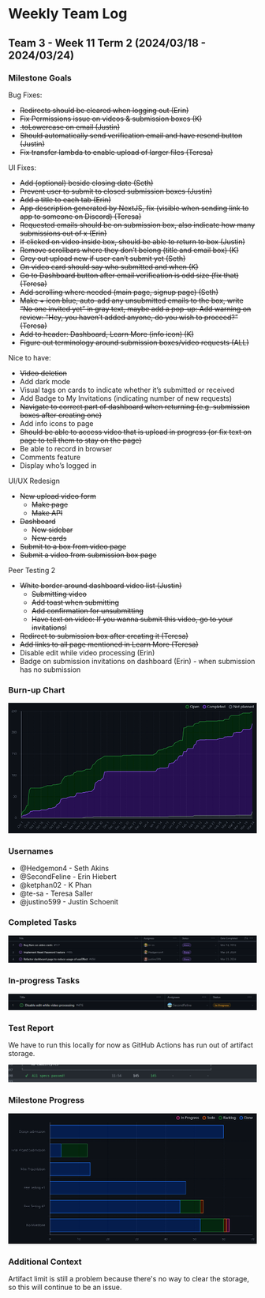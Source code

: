 # Weekly Team Log

## Team 3 - Week 11 Term 2 (2024/03/18 - 2024/03/24)

### Milestone Goals

Bug Fixes:
- ~~Redirects should be cleared when logging out (Erin)~~
- ~~Fix Permissions issue on videos & submission boxes (K)~~
- ~~.toLowercase on email (Justin)~~
- ~~Should automatically send verification email and have resend button (Justin)~~
- ~~Fix transfer lambda to enable upload of larger files (Teresa)~~

UI Fixes:
- ~~Add (optional) beside closing date (Seth)~~
- ~~Prevent user to submit to closed submission boxes (Justin)~~
- ~~Add a title to each tab (Erin)~~
- ~~App description generated by NextJS, fix (visible when sending link to app to someone on Discord) (Teresa)~~
- ~~Requested emails should be on submission box, also indicate how many submissions out of x (Erin)~~
- ~~If clicked on video inside box, should be able to return to box (Justin)~~
- ~~Remove scrollbars where they don’t belong (title and email box) (K)~~
- ~~Grey out upload new if user can’t submit yet (Seth)~~
- ~~On video card should say who submitted and when (K)~~
- ~~Go to Dashboard button after email verification is odd size (fix that) (Teresa)~~
- ~~Add scrolling where needed (main page, signup page) (Seth)~~
- ~~Make + icon blue, auto-add any unsubmitted emails to the box, write “No one invited yet” in gray text, maybe add a pop-up: Add warning on review: “Hey, you haven’t added anyone, do you wish to proceed?” (Teresa)~~
- ~~Add to header: Dashboard, Learn More (info icon) (K)~~
- ~~Figure out terminology around submission boxes/video requests (ALL)~~

Nice to have:
- ~~Video deletion~~
- Add dark mode
- Visual tags on cards to indicate whether it’s submitted or received
- Add Badge to My Invitations (indicating number of new requests)
- ~~Navigate to correct part of dashboard when returning (e.g. submission boxes after creating one)~~
- Add info icons to page
- ~~Should be able to access video that is upload in progress (or fix text on page to tell them to stay on the page)~~
- Be able to record in browser
- Comments feature
- Display who’s logged in

UI/UX Redesign
- ~~New upload video form~~
    - ~~Make page~~
    - ~~Make API~~
- ~~Dashboard~~
    - ~~New sidebar~~
    - ~~New cards~~
- ~~Submit to a box from video page~~
- ~~Submit a video from submission box page~~

Peer Testing 2
- ~~White border around dashboard video list (Justin)~~
    - ~~Submitting video~~
    - ~~Add toast when submitting~~
    - ~~Add confirmation for unsubmitting~~
    - ~~Have text on video: If you wanna submit this video, go to your invitations!~~
- ~~Redirect to submission box after creating it (Teresa)~~
- ~~Add links to all page mentioned in Learn More (Teresa)~~
- Disable edit while video processing (Erin)
- Badge on submission invitations on dashboard (Erin) - when submission has no submission


### Burn-up Chart

![](imgs/burnup-week-11-s2.png)

### Usernames

-   @Hedgemon4 - Seth Akins
-   @SecondFeline - Erin Hiebert
-   @ketphan02 - K Phan
-   @te-sa - Teresa Saller
-   @justino599 - Justin Schoenit

### Completed Tasks

![](imgs/completed-week-11-s2.png)

### In-progress Tasks

![](imgs/in-progress-week-11-s2.png)

### Test Report

We have to run this locally for now as GitHub Actions has run out of artifact storage.

![](imgs/cypress-tests-week-11-s2-e2e.png)

### Milestone Progress

![](imgs/milestone-progress-week-11-s2.png)

### Additional Context

Artifact limit is still a problem because there's no way to clear the storage, so this will continue to be an issue.

